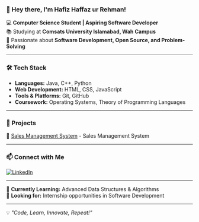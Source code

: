 ### 👋 Hey there, I'm Hafiz Haffaz ur Rehman!  

💻 **Computer Science Student | Aspiring Software Developer**  
📚 Studying at **Comsats University Islamabad, Wah Campus**  
🚀 Passionate about **Software Development, Open Source, and Problem-Solving**  

---

### 🛠 Tech Stack  
- **Languages:** Java, C++, Python  
- **Web Development:** HTML, CSS, JavaScript  
- **Tools & Platforms:** Git, GitHub 
- **Coursework:** Operating Systems, Theory of Programming Languages  

---

### 📌 Projects  
🔹 [Sales Management System](https://github.com/hafizhaffazurrehman/salemanagementsystem) - Sales Management System 

---

### 📫 Connect with Me  
[![LinkedIn](https://img.shields.io/badge/LinkedIn-blue?style=flat-square&logo=linkedin)](https://www.linkedin.com/in/haffaz-ur-rehman-hafiz-825a91357/)  

---

🚀 **Currently Learning:** Advanced Data Structures & Algorithms  
📌 **Looking for:** Internship opportunities in Software Development  

---

💡 *"Code, Learn, Innovate, Repeat!"*  
